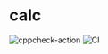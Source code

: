 # calc
![cppcheck-action](https://github.com/stepin104947/calc/workflows/cppcheck-action/badge.svg)
![CI](https://github.com/stepin104947/calc/workflows/CI/badge.svg)
